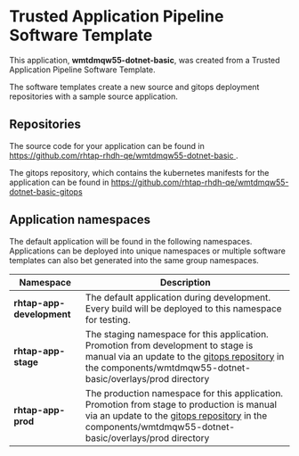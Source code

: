 # Trusted Application Pipeline Software Template

This application, **wmtdmqw55-dotnet-basic**, was created from a Trusted Application Pipeline Software Template.

The software templates create a new source and gitops deployment repositories with a sample source application. 

## Repositories

The source code for your application can be found in [https://github.com/rhtap-rhdh-qe/wmtdmqw55-dotnet-basic ](https://github.com/rhtap-rhdh-qe/wmtdmqw55-dotnet-basic ).
 
The gitops repository, which contains the kubernetes manifests for the application can be found in 
[https://github.com/rhtap-rhdh-qe/wmtdmqw55-dotnet-basic-gitops ](https://github.com/rhtap-rhdh-qe/wmtdmqw55-dotnet-basic-gitops ) 

## Application namespaces 

The default application will be found in the following namespaces. Applications can be deployed into unique namespaces or multiple software templates can also bet generated into the same group namespaces.  

|  Namespace   |  Description   |  
| -------- | -------- |   
| **rhtap-app-development** | The default application during development. Every build will be deployed to this namespace for testing. | 
| **rhtap-app-stage** | The staging namespace for this application. Promotion from development to stage is manual via an update to the [gitops repository](https://github.com/rhtap-rhdh-qe/wmtdmqw55-dotnet-basic-gitops ) in the components/wmtdmqw55-dotnet-basic/overlays/prod directory |  
| **rhtap-app-prod** | The production namespace for this application. Promotion from stage to production is manual via an update to the [gitops repository](https://github.com/rhtap-rhdh-qe/wmtdmqw55-dotnet-basic-gitops ) in the components/wmtdmqw55-dotnet-basic/overlays/prod directory | 